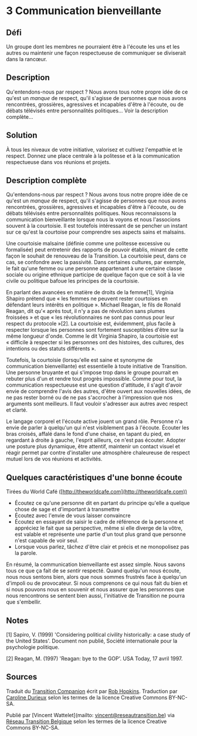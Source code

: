 # 3 Communication bienveillante

## Défi

Un groupe dont les membres ne pourraient être à l'écoute les uns et les autres ou maintenir une façon respectueuse de communiquer se diviserait dans la rancœur.

## Description

Qu'entendons-nous par respect ? Nous avons tous notre propre idée de ce qu'est un *manque* de respect, qu'il s'agisse de personnes que nous avons rencontrées, grossières, agressives et incapables d'être à l'écoute, ou de débats télévisés entre personnalités politiques...
Voir la description complète...

## Solution
À tous les niveaux de votre initiative, valorisez et cultivez l'empathie et le respect. Donnez une place centrale à la politesse et à la communication respectueuse dans vos réunions et projets. 

## Description complète

Qu'entendons-nous par respect ? Nous avons tous notre propre idée de ce qu'est un *manque* de respect, qu'il s'agisse de personnes que nous avons rencontrées, grossières, agressives et incapables d'être à l'écoute, ou de débats télévisés entre personnalités politiques. Nous reconnaissons la communication bienveillante lorsque nous la voyons et nous l'associons souvent à la courtoisie. Il est toutefois intéressant de se pencher un instant sur ce qu'est la courtoise pour comprendre ses aspects sains et malsains. 

Une courtoisie malsaine (définie comme une politesse excessive ou formalisée) peut entretenir des rapports de pouvoir établis, minant de cette façon le souhait de renouveau de la Transition. La courtoisie peut, dans ce cas, se confondre avec la passivité. Dans certaines cultures, par exemple, le fait qu'une femme ou une personne appartenant à une certaine classe sociale ou origine ethnique participe de quelque façon que ce soit à la vie civile ou politique bafoue les principes de la courtoisie. 

En parlant des avancées en matière de droits de la femme[1], Virginia Shapiro prétend que « les femmes ne peuvent rester courtoises en défendant leurs intérêts en politique ». Michael Reagan, le fils de Ronald Reagan, dit qu'« après tout, il n'y a pas de révolution sans plumes froissées » et que « les révolutionnaires ne sont pas connus pour leur respect du protocole »[2]. La courtoisie est, évidemment, plus facile à respecter lorsque les personnes sont fortement susceptibles d'être sur la même longueur d'onde. Comme le dit Virginia Shapiro, la courtoisie est « difficile à respecter si les personnes ont des histoires, des cultures, des intentions ou des statuts différents ».

Toutefois, la courtoisie (lorsqu'elle est saine et synonyme de communication bienveillante) est essentielle à toute initiative de Transition. Une personne bruyante et qui s'impose trop dans le groupe pourrait en rebuter plus d'un et rendre tout progrès impossible. Comme pour tout, la communication respectueuse est une question d'attitude, il s'agit d'avoir envie de comprendre l'avis des autres, d'être ouvert aux nouvelles idées, de ne pas rester borné ou de ne pas s'accrocher à l'impression que nos arguments sont meilleurs. Il faut vouloir s'adresser aux autres avec respect et clarté. 

Le langage corporel et l'écoute active jouent un grand rôle. Personne n'a envie de parler à quelqu'un qui n'est visiblement pas à l'écoute. Écouter les bras croisés, affalé dans le fond d'une chaise, en tapant du pied, en regardant à droite à gauche, l'esprit ailleurs, ce n'est pas écouter. Adopter une posture plus dynamique, être attentif, maintenir un contact visuel et réagir permet par contre d'installer une atmosphère chaleureuse de respect mutuel lors de vos réunions et activités. 

## Quelques caractéristiques d'une bonne écoute
Tirées du World Café ([http://theworldcafe.com](http://theworldcafe.com))

- Écoutez ce qu'une personne dit en partant du principe qu'elle a quelque chose de sage et d'important à transmettre
- Écoutez avec l'envie de vous laisser convaincre
- Écoutez en essayant de saisir le cadre de référence de la personne et appréciez le fait que sa perspective, même si elle diverge de la vôtre, est valable et représente une partie d'un tout plus grand que personne n'est capable de voir seul. 
- Lorsque vous parlez, tâchez d'être clair et précis et ne monopolisez pas la parole.

En résumé, la communication bienveillante est assez simple. Nous savons tous ce que ça fait de se *sentir* respecté. Quand quelqu'un nous écoute, nous nous sentons bien, alors que nous sommes frustrés face à quelqu'un d'impoli ou de provocateur. Si nous comprenons ce qui nous fait du bien et si nous pouvons nous en souvenir et nous assurer que les personnes que nous rencontrons se sentent bien aussi, l'initiative de Transition ne pourra que s'embellir.

## Notes

[1] Sapiro, V. (1999) 'Considering political civility historically: a case study of the United States'. Document non publié, Société internationale pour la psychologie politique.

[2] Reagan, M. (1997) 'Reagan: bye to the GOP'. USA Today, 17 avril 1997.

## Sources
Traduit du [Transition Companion](https://www.transitionnetwork.org/transition-companion) écrit par [Rob Hopkins](https://www.transitionnetwork.org/about/people/staff-and-key-contributors). Traduction par [Caroline Durieux](http://www.reseautransition.be/articles/author/caroline-durieux/) selon les termes de la licence Creative Commons BY-NC-SA.

Publié par [Vincent Wattelet](mailto: vincent@reseautransition.be) via [Réseau Transition Belgique](http://www.reseautransition.be/) selon les termes de la licence Creative Commons BY-NC-SA.
